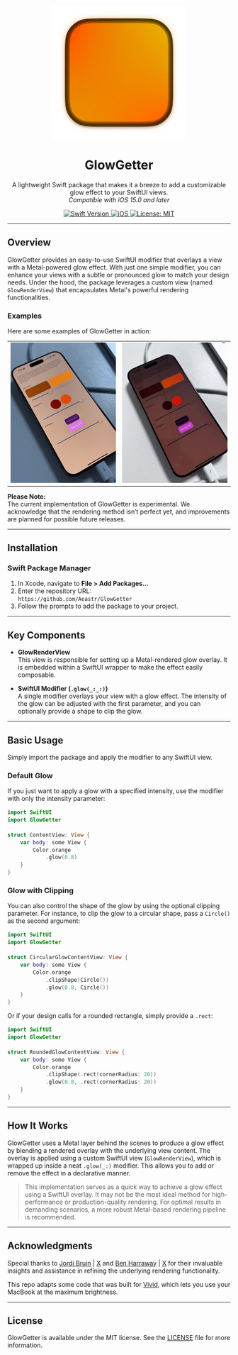 <div align="center">
  <img width="300" height="300" src="/assets/icon.png" alt="GlowGetter Logo">
  <h1><b>GlowGetter</b></h1>
  <p>
    A lightweight Swift package that makes it a breeze to add a
    customizable glow effect to your SwiftUI views.
    <br>
    <i>Compatible with iOS 15.0 and later</i>
  </p>
</div>

<div align="center">
  <a href="https://swift.org">
    <img src="https://img.shields.io/badge/Swift-6.0-orange.svg" alt="Swift Version">
  </a>
  <a href="https://www.apple.com/ios/">
    <img src="https://img.shields.io/badge/iOS-15%2B-blue.svg" alt="iOS">
  </a>
  <a href="LICENSE">
    <img src="https://img.shields.io/badge/License-MIT-green.svg" alt="License: MIT">
  </a>
</div>


---

## **Overview**

GlowGetter provides an easy-to-use SwiftUI modifier that overlays a view with a Metal-powered glow effect. With just one simple modifier, you can enhance your views with a subtle or pronounced glow to match your design needs. Under the hood, the package leverages a custom view (named `GlowRenderView`) that encapsulates Metal's powerful rendering functionalities.

### **Examples**

Here are some examples of GlowGetter in action:

<div align="center">
<table>
  <tr>
    <td align="center">
      <img src="assets/example1.jpg" alt="Example 1" width="300">
    </td>
    <td align="center">
      <img src="assets/example2.jpg" alt="Example 2" width="300">
    </td>
  </tr>
</table>
</div>

**Please Note:**  
The current implementation of GlowGetter is experimental. We acknowledge that the rendering method isn’t perfect yet, and improvements are planned for possible future releases.

---

## **Installation**

### Swift Package Manager

1. In Xcode, navigate to **File > Add Packages...**
2. Enter the repository URL:  
   `https://github.com/Aeastr/GlowGetter`
3. Follow the prompts to add the package to your project.

---

## **Key Components**

- **GlowRenderView**  
  This view is responsible for setting up a Metal-rendered glow overlay. It is embedded within a SwiftUI wrapper to make the effect easily composable.

- **SwiftUI Modifier (`.glow(_:_:)`)**  
  A single modifier overlays your view with a glow effect. The intensity of the glow can be adjusted with the first parameter, and you can optionally provide a shape to clip the glow.

---

## **Basic Usage**

Simply import the package and apply the modifier to any SwiftUI view.

### **Default Glow**

If you just want to apply a glow with a specified intensity, use the modifier with only the intensity parameter:

```swift
import SwiftUI
import GlowGetter

struct ContentView: View {
    var body: some View {
        Color.orange
            .glow(0.8)
    }
}
```

### **Glow with Clipping**

You can also control the shape of the glow by using the optional clipping parameter. For instance, to clip the glow to a circular shape, pass a `Circle()` as the second argument:

```swift
import SwiftUI
import GlowGetter

struct CircularGlowContentView: View {
    var body: some View {
        Color.orange
            .clipShape(Circle())
            .glow(0.8, Circle())
    }
}
```

Or if your design calls for a rounded rectangle, simply provide a `.rect`:

```swift
import SwiftUI
import GlowGetter

struct RoundedGlowContentView: View {
    var body: some View {
        Color.orange
            .clipShape(.rect(cornerRadius: 20))
            .glow(0.8, .rect(cornerRadius: 20))
    }
}
```

---

## **How It Works**

GlowGetter uses a Metal layer behind the scenes to produce a glow effect by blending a rendered overlay with the underlying view content. The overlay is applied using a custom SwiftUI view (`GlowRenderView`), which is wrapped up inside a neat `.glow(_:)` modifier. This allows you to add or remove the effect in a declarative manner.

> This implementation serves as a quick way to achieve a glow effect using a SwiftUI overlay. It may not be the most ideal method for high-performance or production-quality rendering. For optimal results in demanding scenarios, a more robust Metal-based rendering pipeline is recommended.


---

## **Acknowledgments**

Special thanks to [Jordi Bruin](https://github.com/jordibruin) | [X](https://x.com/jordibruin) and [Ben Harraway](https://github.com/BenLumenDigital) | [X](https://x.com/BenLumenDigital) for their invaluable insights and assistance in refining the underlying rendering functionality.

This repo adapts some code that was built for [Vivid](http://getvivid.app), which lets you use your MacBook at the maximum brightness.

---

## **License**

GlowGetter is available under the MIT license. See the [LICENSE](LICENSE) file for more information.
